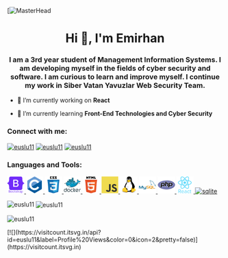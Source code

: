  [![MasterHead](https://www.alastyr.com/blog/wp-content/uploads/2021/09/front-end-developer-.jpg)
<h1 align="center">Hi 👋, I'm Emirhan</h1>
<h3 align="center">I am a 3rd year student of Management Information Systems. I am developing myself in the fields of cyber security and software. I am curious to learn and improve myself. I continue my work in Siber Vatan Yavuzlar Web Security Team.</h3>

- 🔭 I’m currently working on **React**

- 🌱 I’m currently learning **Front-End Technologies and Cyber Security**

<h3 align="left">Connect with me:</h3>
<p align="left">
<a href="https://twitter.com/euslu11" target="blank"><img align="center" src="https://raw.githubusercontent.com/rahuldkjain/github-profile-readme-generator/master/src/images/icons/Social/twitter.svg" alt="euslu11" height="30" width="40" /></a>
<a href="https://linkedin.com/in/euslu11" target="blank"><img align="center" src="https://raw.githubusercontent.com/rahuldkjain/github-profile-readme-generator/master/src/images/icons/Social/linked-in-alt.svg" alt="euslu11" height="30" width="40" /></a>
<a href="https://instagram.com/euslu11" target="blank"><img align="center" src="https://raw.githubusercontent.com/rahuldkjain/github-profile-readme-generator/master/src/images/icons/Social/instagram.svg" alt="euslu11" height="30" width="40" /></a>
</p>

<h3 align="left">Languages and Tools:</h3>
<p align="left"> <a href="https://getbootstrap.com" target="_blank" rel="noreferrer"> <img src="https://raw.githubusercontent.com/devicons/devicon/master/icons/bootstrap/bootstrap-plain-wordmark.svg" alt="bootstrap" width="40" height="40"/> </a> <a href="https://www.cprogramming.com/" target="_blank" rel="noreferrer"> <img src="https://raw.githubusercontent.com/devicons/devicon/master/icons/c/c-original.svg" alt="c" width="40" height="40"/> </a> <a href="https://www.w3schools.com/css/" target="_blank" rel="noreferrer"> <img src="https://raw.githubusercontent.com/devicons/devicon/master/icons/css3/css3-original-wordmark.svg" alt="css3" width="40" height="40"/> </a> <a href="https://www.docker.com/" target="_blank" rel="noreferrer"> <img src="https://raw.githubusercontent.com/devicons/devicon/master/icons/docker/docker-original-wordmark.svg" alt="docker" width="40" height="40"/> </a> <a href="https://www.w3.org/html/" target="_blank" rel="noreferrer"> <img src="https://raw.githubusercontent.com/devicons/devicon/master/icons/html5/html5-original-wordmark.svg" alt="html5" width="40" height="40"/> </a> <a href="https://developer.mozilla.org/en-US/docs/Web/JavaScript" target="_blank" rel="noreferrer"> <img src="https://raw.githubusercontent.com/devicons/devicon/master/icons/javascript/javascript-original.svg" alt="javascript" width="40" height="40"/> </a> <a href="https://www.linux.org/" target="_blank" rel="noreferrer"> <img src="https://raw.githubusercontent.com/devicons/devicon/master/icons/linux/linux-original.svg" alt="linux" width="40" height="40"/> </a> <a href="https://www.mysql.com/" target="_blank" rel="noreferrer"> <img src="https://raw.githubusercontent.com/devicons/devicon/master/icons/mysql/mysql-original-wordmark.svg" alt="mysql" width="40" height="40"/> </a> <a href="https://www.php.net" target="_blank" rel="noreferrer"> <img src="https://raw.githubusercontent.com/devicons/devicon/master/icons/php/php-original.svg" alt="php" width="40" height="40"/> </a> <a href="https://reactjs.org/" target="_blank" rel="noreferrer"> <img src="https://raw.githubusercontent.com/devicons/devicon/master/icons/react/react-original-wordmark.svg" alt="react" width="40" height="40"/> </a> <a href="https://www.sqlite.org/" target="_blank" rel="noreferrer"> <img src="https://www.vectorlogo.zone/logos/sqlite/sqlite-icon.svg" alt="sqlite" width="40" height="40"/> </a> </p>

<p><img align="left" src="https://github-readme-stats.vercel.app/api/top-langs?username=euslu11&show_icons=true&locale=en&layout=compact" alt="euslu11" /></p>

<p>&nbsp;<img align="center" src="https://github-readme-stats.vercel.app/api?username=euslu11&show_icons=true&locale=en" alt="euslu11" /></p>

<p><img align="center" src="https://github-readme-streak-stats.herokuapp.com/?user=euslu11&" alt="euslu11" /></p>
[![](https://visitcount.itsvg.in/api?id=euslu11&label=Profile%20Views&color=0&icon=2&pretty=false)](https://visitcount.itsvg.in)
